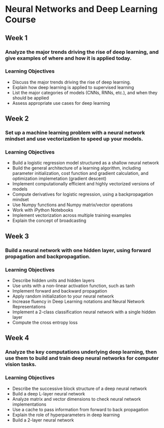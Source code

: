 # Neural Networks and Deep Learning Course

## Week 1
### Analyze the major trends driving the rise of deep learning, and give examples of where and how it is applied today.
### **Learning Objectives**
* Discuss the major trends driving the rise of deep learning.
* Explain how deep learning is applied to supervised learning
* List the major categories of models (CNNs, RNNs, etc.), and when they should be applied
* Assess appropriate use cases for deep learning

## Week 2
### Set up a machine learning problem with a neural network mindset and use vectorization to speed up your models.
### **Learning Objectives**
* Build a logistic regression model structured as a shallow neural network
* Build the general architecture of a learning algorithm, including parameter initialization, cost function and gradient calculation, and optimization implemetation (gradient descent)
* Implement computationally efficient and highly vectorized versions of models
* Compute derivatives for logistic regression, using a backpropagation mindset
* Use Numpy functions and Numpy matrix/vector operations
* Work with iPython Notebooks
* Implement vectorization across multiple training examples
* Explain the concept of broadcasting

## Week 3
### Build a neural network with one hidden layer, using forward propagation and backpropagation.
### **Learning Objectives**
* Describe hidden units and hidden layers
* Use units with a non-linear activation function, such as tanh
* Implement forward and backward propagation
* Apply random initialization to your neural network
* Increase fluency in Deep Learning notations and Neural Network Representations
* Implement a 2-class classification neural network with a single hidden layer
* Compute the cross entropy loss

## Week 4
### Analyze the key computations underlying deep learning, then use them to build and train deep neural networks for computer vision tasks.
### **Learning Objectives**
* Describe the successive block structure of a deep neural network
* Build a deep L-layer neural network
* Analyze matrix and vector dimensions to check neural network implementations
* Use a cache to pass information from forward to back propagation
* Explain the role of hyperparameters in deep learning
* Build a 2-layer neural network
